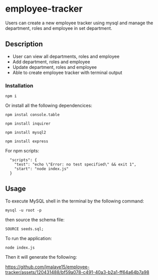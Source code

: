 # employee-tracker

Users can create a new employee tracker using mysql and manage the
department, roles and employee in set department.

## Description

- User can view all departments, roles and employee
- Add department, roles and employee
- Update department, roles and employee
- Able to create employee tracker with terminal output

### Installation

```
npm i
```

Or install all the following dependencices:

```
npm instal console.table

npm install inquirer

npm install mysql2

npm install express
```

For npm scripts:

```
  "scripts": {
    "test": "echo \"Error: no test specified\" && exit 1",
    "start": "node index.js"
  }
```

## Usage

To execute MySQL shell in the terminal by the following command:

```
mysql -u root -p
```

then source the schema file:

```
SOURCE seeds.sql;
```

To run the application:

```
node index.js
```

Then it will generate the following:




https://github.com/jmalave15/employee-tracker/assets/120431488/bf59a078-c491-40a3-b2a1-ff64a64b7a98


